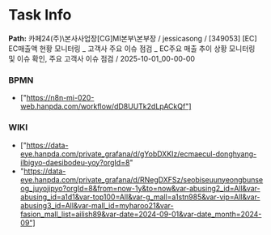 # Task Info

**Path:** 카페24(주)\본사사업장\[CG]MI본부\본부장 / jessicasong / [349053] [EC] EC매출액 현황 모니터링 _ 고객사 주요 이슈 점검 _ EC주요 매출 추이 상황 모니터링 및 이슈 확인, 주요 고객사 이슈 점검 / 2025-10-01_00-00-00

### BPMN
- ["https://n8n-mi-020-web.hanpda.com/workflow/dD8UUTk2dLpACkQf"]

### WIKI
- ["https://data-eye.hanpda.com/private_grafana/d/gYobDXKIz/ecmaecul-donghyang-ilbigyo-daesibodeu-yoy?orgId=8"
- "https://data-eye.hanpda.com/private_grafana/d/RNegDXFSz/seobiseuunyeongbunseog_juyojipyo?orgId=8&from=now-1y&to=now&var-abusing2_id=All&var-abusing_id=a1d1&var-top100=All&var-g_mall=a1stn985&var-vip=All&var-abusing3_id=All&var-mall_id=myharoo21&var-fasion_mall_list=ailish89&var-date=2024-09-01&var-date_month=2024-09"]

